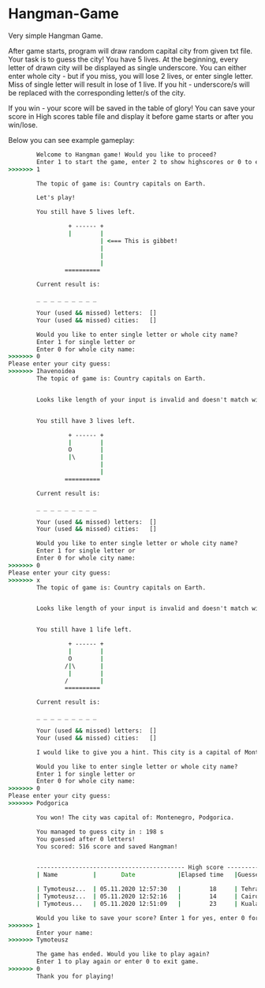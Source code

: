 # Hangman-Game

Very simple Hangman Game. 

After game starts, program will draw random capital city from given txt file. Your task is to guess the city! 
You have 5 lives. At the beginning, every letter of drawn city will be displayed as single underscore.
You can either enter whole city - but if you miss, you will lose 2 lives, or enter single letter. Miss of single letter will result in lose of 1 live. 
If you hit - underscore/s will be replaced with the corresponding letter/s of the city. 

If you win - your score will be saved in the table of glory! You can save your score in High scores table file and display it before game starts or after you win/lose.

Below you can see example gameplay:

```cmd
        Welcome to Hangman game! Would you like to proceed?
        Enter 1 to start the game, enter 2 to show highscores or 0 to exit application.
>>>>>>> 1

        The topic of game is: Country capitals on Earth.

        Let's play!

        You still have 5 lives left.

                 + ------ +
                 |        |
                          | <=== This is gibbet!
                          |
                          |
                          |
                ==========

        Current result is:

        _ _ _ _ _ _ _ _ _

        Your (used && missed) letters:  []
        Your (used && missed) cities:   []

        Would you like to enter single letter or whole city name?
        Enter 1 for single letter or
        Enter 0 for whole city name:
>>>>>>> 0
Please enter your city guess:
>>>>>>> Ihavenoidea
        The topic of game is: Country capitals on Earth.


        Looks like length of your input is invalid and doesn't match with hidden city. As a result you lost two lives!


        You still have 3 lives left.

                 + ------ +
                 |        |
                 O        |
                 |\       |
                          |
                          |
                ==========

        Current result is:

        _ _ _ _ _ _ _ _ _

        Your (used && missed) letters:  []
        Your (used && missed) cities:   []

        Would you like to enter single letter or whole city name?
        Enter 1 for single letter or
        Enter 0 for whole city name:
>>>>>>> 0
Please enter your city guess:
>>>>>>> x
        The topic of game is: Country capitals on Earth.


        Looks like length of your input is invalid and doesn't match with hidden city. As a result you lost two lives!


        You still have 1 life left.

                 + ------ +
                 |        |
                 O        |
                /|\       |
                 |        |
                /         |
                ==========

        Current result is:

        _ _ _ _ _ _ _ _ _

        Your (used && missed) letters:  []
        Your (used && missed) cities:   []

        I would like to give you a hint. This city is a capital of Montenegro

        Would you like to enter single letter or whole city name?
        Enter 1 for single letter or
        Enter 0 for whole city name:
>>>>>>> 0
Please enter your city guess:
>>>>>>> Podgorica

        You won! The city was capital of: Montenegro, Podgorica.

        You managed to guess city in : 198 s
        You guessed after 0 letters!
        You scored: 516 score and saved Hangman!


        ------------------------------------------ High score ---------------------------------------------------
        | Name          |       Date            |Elapsed time   |Guessed city                   |       Score   |

        | Tymoteusz...  | 05.11.2020 12:57:30   |        18     | Tehran                        |       588     |
        | Tymoteusz...  | 05.11.2020 12:52:16   |        14     | Cairo                         |       500     |
        | Tymoteus...   | 05.11.2020 12:51:09   |        23     | Kuala lumpur                  |       1154    |

        Would you like to save your score? Enter 1 for yes, enter 0 for no:
>>>>>>> 1
        Enter your name:
>>>>>>> Tymoteusz

        The game has ended. Would you like to play again?
        Enter 1 to play again or enter 0 to exit game.
>>>>>>> 0
        Thank you for playing!
